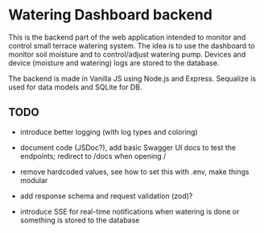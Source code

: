 # Watering Dashboard backend

This is the backend part of the web application intended to monitor and control small terrace watering system. The idea is to use the dashboard to monitor soil moisture and to control/adjust watering pump. Devices and device (moisture and watering) logs are stored to the database.

The backend is made in Vanilla JS using Node.js and Express. Sequalize is used for data models and SQLite for DB.

## TODO

-   introduce better logging (with log types and coloring)
-   document code (JSDoc?), add basic Swagger UI docs to test the endpoints; redirect to /docs when opening /
-   remove hardcoded values, see how to set this with .env, make things modular
-   add response schema and request validation (zod)?

-   introduce SSE for real-time notifications when watering is done or something is stored to the database
